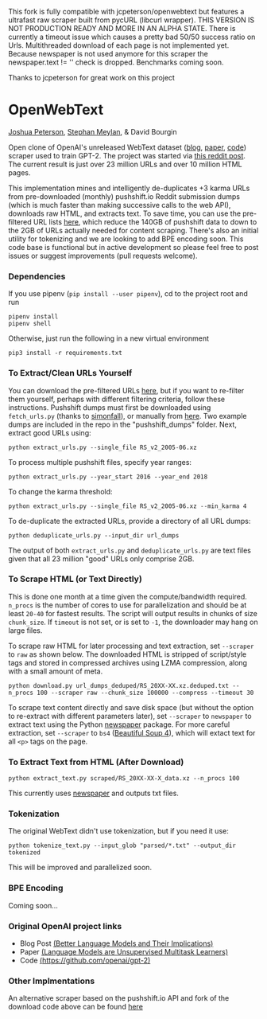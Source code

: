 This fork is fully compatible with jcpeterson/openwebtext but features a ultrafast raw scraper built from pycURL (libcurl wrapper). 
THIS VERSION IS NOT PRODUCTION READY AND MORE IN AN ALPHA STATE. There is currently a timeout issue which causes a pretty bad 50/50 success ratio on Urls. Multithreaded download of each page is not implemented yet. Because newspaper is not used anymore for this scraper the newspaper.text != '' check is dropped. Benchmarks coming soon.

Thanks to jcpeterson for great work on this project


# OpenWebText

[Joshua Peterson](http://joshpeterson.io), [Stephan Meylan](https://stephanmeylan.com), & David Bourgin

Open clone of OpenAI's unreleased WebText dataset ([blog](https://blog.openai.com/better-language-models/), [paper](https://d4mucfpksywv.cloudfront.net/better-language-models/language_models_are_unsupervised_multitask_learners.pdf), [code](https://github.com/openai/gpt-2)) scraper used to train GPT-2. The project was started via [this reddit post](https://www.reddit.com/r/MachineLearning/comments/aqzjv1/d_open_alternative_reddit_scraper_inspired_by/). The current result is just over 23 million URLs and over 10 million HTML pages.

This implementation mines and intelligently de-duplicates +3 karma URLs from pre-downloaded (monthly) pushshift.io Reddit submission dumps (which is much faster than making successive calls to the web API), downloads raw HTML, and extracts text. To save time, you can use the pre-filtered URL lists [here](https://mega.nz/#F!EZZD0YwJ!9_PlEQzdMVLaNdKv_ICNVQ), which reduce the 140GB of pushshift data to down to the 2GB of URLs actually needed for content scraping. There's also an initial utility for tokenizing and we are looking to add BPE encoding soon. This code base is functional but in active development so please feel free to post issues or suggest improvements (pull requests welcome).

### Dependencies
If you use pipenv (`pip install --user pipenv`), cd to the project root and run
```
pipenv install 
pipenv shell
```
Otherwise, just run the following in a new virtual environment
```
pip3 install -r requirements.txt
```

### To Extract/Clean URLs Yourself
You can download the pre-filtered URLs [here](https://mega.nz/#F!EZZD0YwJ!9_PlEQzdMVLaNdKv_ICNVQ), but if you want to re-filter them yourself, perhaps with different filtering criteria, follow these instructions. Pushshift dumps must first be downloaded using `fetch_urls.py` (thanks to [simonfall](https://github.com/simonfall)), or manually from [here](https://files.pushshift.io/reddit/submissions/). Two example dumps are included in the repo in the "pushshift_dumps" folder. Next, extract good URLs using:
```
python extract_urls.py --single_file RS_v2_2005-06.xz
```
To process multiple pushshift files, specify year ranges:
```
python extract_urls.py --year_start 2016 --year_end 2018
```
To change the karma threshold:
```
python extract_urls.py --single_file RS_v2_2005-06.xz --min_karma 4
```
To de-duplicate the extracted URLs, provide a directory of all URL dumps:
```
python deduplicate_urls.py --input_dir url_dumps
```
The output of both `extract_urls.py` and `deduplicate_urls.py` are text files given that all 23 million "good" URLs only comprise 2GB.

### To Scrape HTML (or Text Directly)
This is done one month at a time given the compute/bandwidth required. `n_procs` is the number of cores to use for parallelization and should be at least `20-40` for fastest results. The script will output results in chunks of size `chunk_size`. If `timeout` is not set, or is set to `-1`, the downloader may hang on large files.

To scrape raw HTML for later processing and text extraction, set `--scraper` to `raw` as shown below. The downloaded HTML is stripped of script/style tags and stored in compressed archives using LZMA compression, along with a small amount of meta.
```
python download.py url_dumps_deduped/RS_20XX-XX.xz.deduped.txt --n_procs 100 --scraper raw --chunk_size 100000 --compress --timeout 30
```
To scrape text content directly and save disk space (but without the option to re-extract with different parameters later), set `--scraper` to `newspaper` to extract text using the Python [newspaper](https://github.com/codelucas/newspaper) package. For more careful extraction, set `--scraper` to `bs4` ([Beautiful Soup 4](https://www.crummy.com/software/BeautifulSoup/bs4/doc/)), which will extact text for all `<p>` tags on the page.

### To Extract Text from HTML (After Download)
```
python extract_text.py scraped/RS_20XX-XX-X_data.xz --n_procs 100 
```
This currently uses [newspaper](https://github.com/codelucas/newspaper) and outputs txt files.

### Tokenization
The original WebText didn't use tokenization, but if you need it use:
```
python tokenize_text.py --input_glob "parsed/*.txt" --output_dir tokenized
```
This will be improved and parallelized soon.

### BPE Encoding
Coming soon...

### Original OpenAI project links
* Blog Post [(Better Language Models and Their Implications)](https://blog.openai.com/better-language-models/)
* Paper [(Language Models are Unsupervised Multitask Learners)](https://d4mucfpksywv.cloudfront.net/better-language-models/language_models_are_unsupervised_multitask_learners.pdf)
* Code [(https://github.com/openai/gpt-2)](https://github.com/openai/gpt-2)

### Other Implmentations
An alternative scraper based on the pushshift.io API and fork of the download code above can be found [here](https://github.com/eukaryote31/openwebtext)

